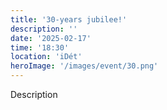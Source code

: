 ```yaml
---
title: '30-years jubilee!'
description: ''
date: '2025-02-17'
time: '18:30'
location: 'iDét'
heroImage: '/images/event/30.png'
---
```


Description